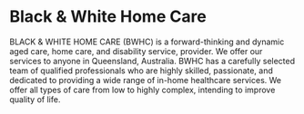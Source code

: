 # Black & White Home Care

BLACK & WHITE HOME CARE (BWHC) is a forward-thinking and dynamic aged care, home care, and disability service, provider. We offer our services to anyone in Queensland, Australia. BWHC has a carefully selected team of qualified professionals who are highly skilled, passionate, and dedicated to providing a wide range of in-home healthcare services. We offer all types of care from low to highly complex, intending to improve quality of life. 
